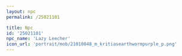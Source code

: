 ```yaml
---
layout: npc
permalink: /25021101

title: Npc
id: '25021101'
npc_name: 'Lazy Leecher'
icon_url: 'portrait/mob/21010048_m_kritiasearthwormpurple_p.png'
---
```

